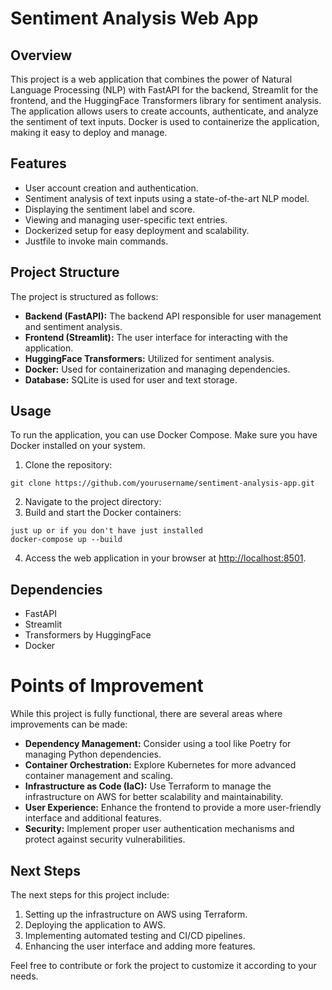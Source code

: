 # Sentiment Analysis Web App

## Overview

This project is a web application that combines the power of Natural Language Processing (NLP) with FastAPI for the backend, Streamlit for the frontend, and the HuggingFace Transformers library for sentiment analysis. The application allows users to create accounts, authenticate, and analyze the sentiment of text inputs. Docker is used to containerize the application, making it easy to deploy and manage.

## Features

- User account creation and authentication.
- Sentiment analysis of text inputs using a state-of-the-art NLP model.
- Displaying the sentiment label and score.
- Viewing and managing user-specific text entries.
- Dockerized setup for easy deployment and scalability.
- Justfile to invoke main commands.

## Project Structure

The project is structured as follows:

- **Backend (FastAPI):** The backend API responsible for user management and sentiment analysis.
- **Frontend (Streamlit):** The user interface for interacting with the application.
- **HuggingFace Transformers:** Utilized for sentiment analysis.
- **Docker:** Used for containerization and managing dependencies.
- **Database:** SQLite is used for user and text storage.

## Usage

To run the application, you can use Docker Compose. Make sure you have Docker installed on your system.

1. Clone the repository:
```
git clone https://github.com/yourusername/sentiment-analysis-app.git
```

2. Navigate to the project directory:
3. Build and start the Docker containers:
```
just up or if you don't have just installed
docker-compose up --build
```
4. Access the web application in your browser at [http://localhost:8501](http://localhost:8501).

## Dependencies

- FastAPI
- Streamlit
- Transformers by HuggingFace
- Docker

# Points of Improvement

While this project is fully functional, there are several areas where improvements can be made:

- **Dependency Management:** Consider using a tool like Poetry for managing Python dependencies.
- **Container Orchestration:** Explore Kubernetes for more advanced container management and scaling.
- **Infrastructure as Code (IaC):** Use Terraform to manage the infrastructure on AWS for better scalability and maintainability.
- **User Experience:** Enhance the frontend to provide a more user-friendly interface and additional features.
- **Security:** Implement proper user authentication mechanisms and protect against security vulnerabilities.

## Next Steps

The next steps for this project include:

1. Setting up the infrastructure on AWS using Terraform.
2. Deploying the application to AWS.
3. Implementing automated testing and CI/CD pipelines.
4. Enhancing the user interface and adding more features.

Feel free to contribute or fork the project to customize it according to your needs.
